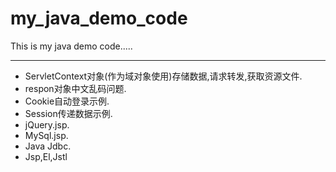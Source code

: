 # my_java_demo_code
This is my java demo code.....


----------
- ServletContext对象(作为域对象使用)存储数据,请求转发,获取资源文件.
- respon对象中文乱码问题.
- Cookie自动登录示例.
- Session传递数据示例.
- jQuery.jsp.
- MySql.jsp.
- Java Jdbc.
- Jsp,El,Jstl
